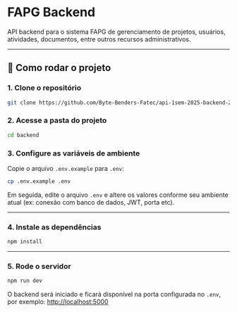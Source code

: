 # FAPG Backend

API backend para o sistema FAPG de gerenciamento de projetos, usuários, atividades, documentos, entre outros recursos administrativos.

---

## 🚀 Como rodar o projeto

### 1. Clone o repositório

```bash
git clone https://github.com/Byte-Benders-Fatec/api-1sem-2025-backend-2.git
```

### 2. Acesse a pasta do projeto

```bash
cd backend
```

### 3. Configure as variáveis de ambiente

Copie o arquivo `.env.example` para `.env`:

```bash
cp .env.example .env
```

Em seguida, edite o arquivo `.env` e altere os valores conforme seu ambiente atual (ex: conexão com banco de dados, JWT, porta etc).

---

### 4. Instale as dependências

```bash
npm install
```

---

### 5. Rode o servidor

```bash
npm run dev
```

O backend será iniciado e ficará disponível na porta configurada no `.env`, por exemplo: [http://localhost:5000](http://localhost:5000)
